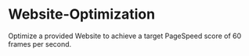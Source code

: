 # Website-Optimization
 Optimize a provided Website to achieve a target PageSpeed score of 60 frames per second. 
 
 
